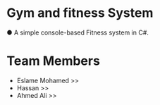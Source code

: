 # Gym and fitness System #

● A simple console-based Fitness system in C#.

# Team Members #
- Eslame Mohamed >> 
- Hassan >>
- Ahmed Ali >>

